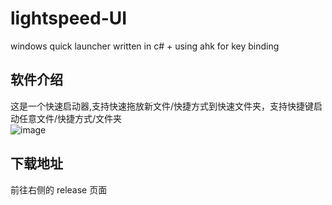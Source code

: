 # lightspeed-UI
windows quick launcher written in c# + using ahk for key binding

## 软件介绍
这是一个快速启动器,支持快速拖放新文件/快捷方式到快速文件夹，支持快捷键启动任意文件/快捷方式/文件夹    
![image](https://github.com/user-attachments/assets/9d81326e-b00f-495f-80c0-e8d2ac779720)



## 下载地址
前往右侧的 release 页面

